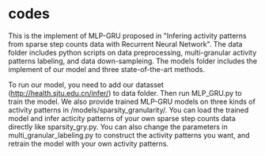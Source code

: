 # codes
This is the implement of MLP-GRU proposed in "Infering activity patterns from sparse step counts data with Recurrent Neural Network". The data folder includes python scripts on data preprocessing, multi-granular activity patterns labeling, and data down-sampleing. The models folder includes the implement of our model and three state-of-the-art methods.

To run our model, you need to add our datasset (http://health.sjtu.edu.cn/infer/) to data folder. Then run MLP_GRU.py to train the model. We also provide trained MLP-GRU models on three kinds of activity patterns in /models/sparsity_granularity/. You can load the trained model and infer acticity patterns of your own sparse step counts data directly like sparsity_gry.py. You can also change the parameters in multi_granular_labeling.py to construct the activity patterns you want, and retrain the model with your own activity patterns.


